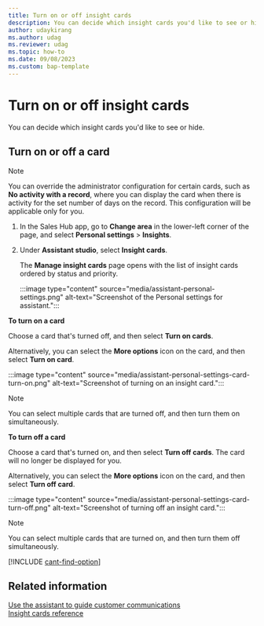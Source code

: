 ```yaml
---
title: Turn on or off insight cards
description: You can decide which insight cards you'd like to see or hide in the application.
author: udaykirang
ms.author: udag
ms.reviewer: udag
ms.topic: how-to 
ms.date: 09/08/2023
ms.custom: bap-template
---
```


# Turn on or off insight cards

You can decide which insight cards you'd like to see or hide. 

## Turn on or off a card    

> [!NOTE]
> You can override the administrator configuration for certain cards, such as **No activity with a record**, where you can display the card when there is activity for the set number of days on the record. This configuration will be applicable only for you.

1. In the Sales Hub app, go to **Change area** in the lower-left corner of the page, and select **Personal settings** > **Insights**.

1. Under **Assistant studio**, select **Insight cards**.  

   The **Manage insight cards** page opens with the list of insight cards ordered by status and priority.

    :::image type="content" source="media/assistant-personal-settings.png" alt-text="Screenshot of the Personal settings for assistant.":::   

**To turn on a card**

Choose a card that's turned off, and then select **Turn on cards**.  

Alternatively, you can select the **More options** icon on the card, and then select **Turn on card**. 

:::image type="content" source="media/assistant-personal-settings-card-turn-on.png" alt-text="Screenshot of turning on an insight card.":::  

>[!NOTE]
>You can select multiple cards that are turned off, and then turn them on simultaneously. 

**To turn off a card**

Choose a card that's turned on, and then select **Turn off cards**. The card will no longer be displayed for you. 

Alternatively, you can select the **More options** icon on the card, and then select **Turn off card**. 

:::image type="content" source="media/assistant-personal-settings-card-turn-off.png" alt-text="Screenshot of turning off an insight card.":::

> [!NOTE]
> You can select multiple cards that are turned on, and then turn them off simultaneously. 

[!INCLUDE [cant-find-option](../includes/cant-find-option.md)]

## Related information

[Use the assistant to guide customer communications](use-assistant-guide-customer-communications.md)  
[Insight cards reference](action-cards-reference.md)

